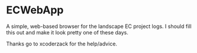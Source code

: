ECWebApp
========

A simple, web-based browser for the landscape EC project logs. I should fill this out and make it look pretty one of these days.

Thanks go to xcoderzack for the help/advice.
